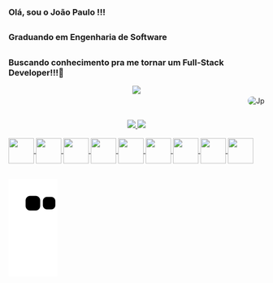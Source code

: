 ###              Olá, sou o João Paulo !!! 

  ##

###              Graduando em Engenharia de Software

  ##
  
###              Buscando conhecimento pra me tornar um Full-Stack Developer!!!👋

<div align="center">
   <img height="380em" src="https://user-images.githubusercontent.com/93561479/150832404-0705ba94-5b52-4349-a343-b4dd0f8165d0.gif"/>
</div>
     <div align="right">
             <img align="center" alt="Jp" height="150" style="border-radius:50px;" src="https://user-images.githubusercontent.com/68359416/153691630-e52f78ce-c51a-4838-878c-ae89b4917ce5.png"> 
     </div>

  ##
<div align="center">
  <a href="https://github.com/JoaoPauloPai">
  <img height="130em" src="https://github-readme-stats.vercel.app/api?username=JoaoPauloPai&show_icons=true&theme=dracula&include_all_commits=true&count_private=true"/>
  <img height="130em" src="https://github-readme-stats.vercel.app/api/top-langs/?username=JoaoPauloPai&layout=compact&langs_count=7&theme=dracula"/>
</div> 

  <div style="display: inline_block"><br>
        <img align="center" height="50" width="50" src="https://cdn.jsdelivr.net/gh/devicons/devicon/icons/java/java-original-wordmark.svg" />
     <img align="center" height="50" width="50" src="https://cdn.jsdelivr.net/gh/devicons/devicon/icons/javascript/javascript-original.svg" />
 <img align="center" height="50" width="50" src="https://cdn.jsdelivr.net/gh/devicons/devicon/icons/jquery/jquery-plain-wordmark.svg" />
 <img align="center" height="50" width="50" src="https://cdn.jsdelivr.net/gh/devicons/devicon/icons/postgresql/postgresql-original.svg" />  <img align="center" height="50" width="50" src="https://cdn.jsdelivr.net/gh/devicons/devicon/icons/spring/spring-original.svg" />
 <img align="center" height="50" width="50" src="https://cdn.jsdelivr.net/gh/devicons/devicon/icons/bootstrap/bootstrap-original.svg" /> 
 <img align="center" height="50" width="50" src="https://cdn.jsdelivr.net/gh/devicons/devicon/icons/css3/css3-original.svg" />
 <img align="center" height="50" width="50" src="https://cdn.jsdelivr.net/gh/devicons/devicon/icons/c/c-original.svg" />
 <img align="center" height="50" width="50" src="https://cdn.jsdelivr.net/gh/devicons/devicon/icons/html5/html5-original.svg" />
</div>
  
  ##
 <div> 
   
  ![Snake animation](https://github.com/JoaoPauloPai/JoaoPauloPai/blob/output/github-contribution-grid-snake.svg)
</div>

    
  


 
